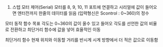 1. 스텝 모터 제어(Serial)
  모터를 8, 9, 10, 11 포트에 연결하고
  시리얼에 값이 들어오면 엔터전까지 한줄의 데이터를 읽음 (입력형신은 Scontrol : 0~360)의 정수

  모터 동작 함수
  목표 각도는 0~360의 값이 올수 있고 들어오 각도를 선언한 값의 비율로 전환하고 
  최단거리 함수에 값을 넣어 효율적인 이동

  최단거리 함수
  현재 위치와 이동할 거리를 반시계 시계 방향에서 더 적은 값으로 이동함
  
